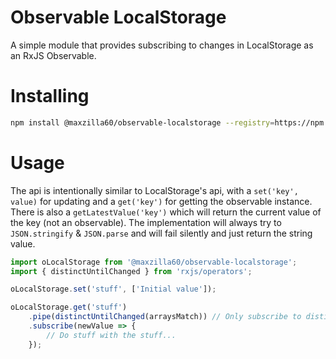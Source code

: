 # Observable LocalStorage

A simple module that provides subscribing to changes in LocalStorage as an RxJS Observable.

# Installing

```bash
npm install @maxzilla60/observable-localstorage --registry=https://npm.pkg.github.com/
```

# Usage

The api is intentionally similar to LocalStorage's api, with a `set('key', value)` for updating and a `get('key')` for getting the observable instance.
There is also a `getLatestValue('key')` which will return the current value of the key (not an observable).
The implementation will always try to `JSON.stringify` & `JSON.parse` and will fail silently and just return the string value.

```typescript
import oLocalStorage from '@maxzilla60/observable-localstorage';
import { distinctUntilChanged } from 'rxjs/operators';

oLocalStorage.set('stuff', ['Initial value']);

oLocalStorage.get('stuff')
	.pipe(distinctUntilChanged(arraysMatch)) // Only subscribe to distinct new values
	.subscribe(newValue => {
		// Do stuff with the stuff...
	});
```

